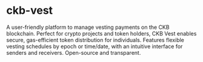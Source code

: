 # ckb-vest
A user-friendly platform to manage vesting payments on the CKB blockchain. Perfect for crypto projects and token holders, CKB Vest enables secure, gas-efficient token distribution for individuals. Features flexible vesting schedules by epoch or time/date, with an intuitive interface for senders and receivers. Open-source and transparent.
